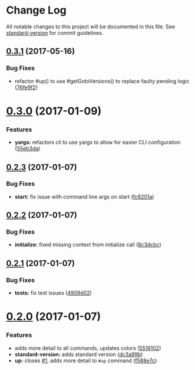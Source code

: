 # Change Log

All notable changes to this project will be documented in this file. See [standard-version](https://github.com/conventional-changelog/standard-version) for commit guidelines.

<a name="0.3.1"></a>
## [0.3.1](https://github.com/cludden/termigrator-cli/compare/v0.3.0...v0.3.1) (2017-05-16)


### Bug Fixes

* refactor #up() to use #getGotoVersions() to replace faulty pending logic ([76fe9f2](https://github.com/cludden/termigrator-cli/commit/76fe9f2))



<a name="0.3.0"></a>
# [0.3.0](https://github.com/cludden/termigrator-cli/compare/v0.2.3...v0.3.0) (2017-01-09)


### Features

* **yargs:** refactors cli to use yargs to allow for easier CLI configuration ([55eb3da](https://github.com/cludden/termigrator-cli/commit/55eb3da))



<a name="0.2.3"></a>
## [0.2.3](https://github.com/cludden/termigrator-cli/compare/v0.2.2...v0.2.3) (2017-01-07)


### Bug Fixes

* **start:** fix issue with command line args on start ([fc6201a](https://github.com/cludden/termigrator-cli/commit/fc6201a))



<a name="0.2.2"></a>
## [0.2.2](https://github.com/cludden/termigrator-cli/compare/v0.2.1...v0.2.2) (2017-01-07)


### Bug Fixes

* **initialize:** fixed missing context from initialize call ([8c3dcbc](https://github.com/cludden/termigrator-cli/commit/8c3dcbc))



<a name="0.2.1"></a>
## [0.2.1](https://github.com/cludden/termigrator-cli/compare/v0.2.0...v0.2.1) (2017-01-07)


### Bug Fixes

* **tests:** fix test issues ([4909d02](https://github.com/cludden/termigrator-cli/commit/4909d02))



<a name="0.2.0"></a>
# [0.2.0](https://github.com/cludden/termigrator-cli/compare/v0.1.0...v0.2.0) (2017-01-07)


### Features

* adds more detail to all commands, updates colors ([5516102](https://github.com/cludden/termigrator-cli/commit/5516102))
* **standard-version:** adds standard version ([dc3a99b](https://github.com/cludden/termigrator-cli/commit/dc3a99b))
* **up:** closes [#1](https://github.com/cludden/termigrator-cli/issues/1), adds more detail to `#up` command ([f588e7c](https://github.com/cludden/termigrator-cli/commit/f588e7c))
